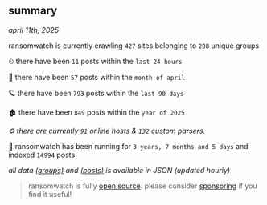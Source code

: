 
## summary
_april 11th, 2025_

ransomwatch is currently crawling `427` sites belonging to `208` unique groups

⏲ there have been `11` posts within the `last 24 hours`

🦈 there have been `57` posts within the `month of april`

🪐 there have been `793` posts within the `last 90 days`

🏚 there have been `849` posts within the `year of 2025`

_⚙️ there are currently `91` online hosts & `132` custom parsers._

🦕 ransomwatch has been running for `3 years, 7 months and 5 days` and indexed `14994` posts

_all data  [(groups)](http://ransomwhat.telemetry.ltd/groups) and [(posts)](http://ransomwhat.telemetry.ltd/posts) is available in JSON (updated hourly)_

> ransomwatch is fully [open source](https://github.com/joshhighet/ransomwatch#ransomwatch--). please consider [sponsoring](https://github.com/sponsors/joshhighet) if you find it useful!
